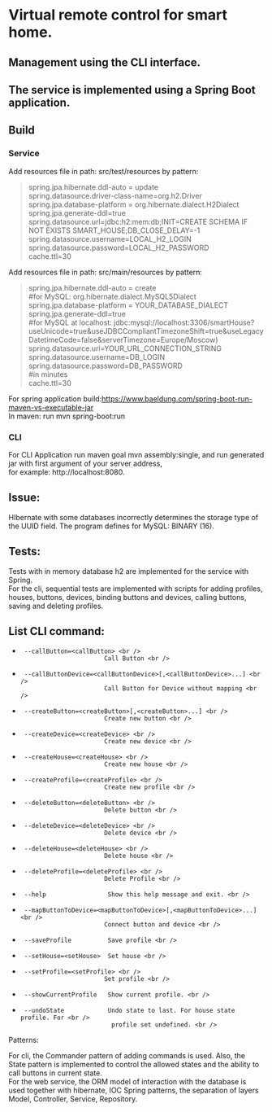 # Virtual remote control for smart home.
## Management using the CLI interface. 
## The service is implemented using a Spring Boot application.
## Build

### Service
Add resources file in path: src/test/resources by pattern: <br />
> spring.jpa.hibernate.ddl-auto = update <br />
> spring.datasource.driver-class-name=org.h2.Driver <br />
> spring.jpa.database-platform = org.hibernate.dialect.H2Dialect <br />
> spring.jpa.generate-ddl=true <br />
> spring.datasource.url=jdbc:h2:mem:db;INIT=CREATE SCHEMA IF NOT EXISTS SMART_HOUSE;DB_CLOSE_DELAY=-1 <br />
> spring.datasource.username=LOCAL_H2_LOGIN <br />
> spring.datasource.password=LOCAL_H2_PASSWORD <br />
> cache.ttl=30 <br />

Add resources file in path: src/main/resources by pattern: <br />
> spring.jpa.hibernate.ddl-auto = create <br />
> #for MySQL: org.hibernate.dialect.MySQL5Dialect <br />
> spring.jpa.database-platform = YOUR_DATABASE_DIALECT <br />
> spring.jpa.generate-ddl=true <br />
> #for MySQL at localhost: jdbc:mysql://localhost:3306/smartHouse?useUnicode=true&useJDBCCompliantTimezoneShift=true&useLegacyDatetimeCode=false&serverTimezone=Europe/Moscow) <br />
> spring.datasource.url=YOUR_URL_CONNECTION_STRING <br />
> spring.datasource.username=DB_LOGIN <br />
> spring.datasource.password=DB_PASSWORD <br />
> #in minutes <br />
> cache.ttl=30 <br />

For spring application build:https://www.baeldung.com/spring-boot-run-maven-vs-executable-jar <br />
In maven: run mvn spring-boot:run <br />

### CLI 
For CLI Application run maven goal mvn assembly:single, and run generated jar with first argument of your server address,  <br />
for example: http://localhost:8080. <br />

## Issue:
HIbernate with some databases incorrectly determines the storage type of the UUID field. The program defines for MySQL: BINARY (16).

## Tests:
Tests with in memory database h2 are implemented for the service with Spring. <br />
For the cli, sequential tests are implemented with scripts for adding profiles, houses, buttons, devices, binding buttons and devices, calling buttons, saving and deleting profiles.<br />

## List CLI command: <br />
-      --callButton=<callButton> <br />
                             Call Button <br />
-      --callButtonDevice=<callButtonDevice>[,<callButtonDevice>...] <br />
                             Call Button for Device without mapping <br />
-      --createButton=<createButton>[,<createButton>...] <br />
                             Create new button <br />
-      --createDevice=<createDevice> <br />
                             Create new device <br />
-      --createHouse=<createHouse> <br />
                             Create new house <br />
-      --createProfile=<createProfile> <br />
                             Create new profile <br />
-      --deleteButton=<deleteButton> <br />
                             Delete button <br />
-      --deleteDevice=<deleteDevice> <br />
                             Delete device <br />
-      --deleteHouse=<deleteHouse> <br />
                             Delete house <br />
-      --deleteProfile=<deleteProfile> <br />
                             Delete Profile <br />
-      --help                 Show this help message and exit. <br />
-      --mapButtonToDevice=<mapButtonToDevice>[,<mapButtonToDevice>...] <br />
                             Connect button and device <br />
-      --saveProfile          Save profile <br />
-      --setHouse=<setHouse>  Set house <br />
-      --setProfile=<setProfile> <br />
                             Set profile <br />
-      --showCurrentProfile   Show current profile. <br />
-      --undoState            Undo state to last. For house state profile. For <br />
                               profile set undefined. <br />

Patterns:

For cli, the Commander pattern of adding commands is used. Also, the State pattern is implemented to control the allowed states and the ability to call buttons in current state. <br />
For the web service, the ORM model of interaction with the database is used together with hibernate, IOC Spring patterns, the separation of layers Model, Controller, Service, Repository. <br />
